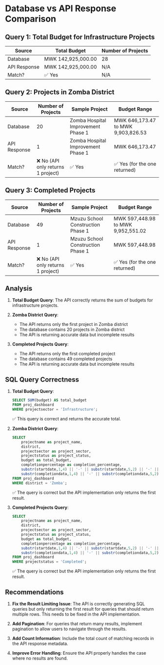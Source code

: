 # Database vs API Response Comparison

## Query 1: Total Budget for Infrastructure Projects

| Source | Total Budget | Number of Projects |
|--------|--------------|-------------------|
| Database | MWK 142,925,000.00 | 28 |
| API Response | MWK 142,925,000.00 | N/A |
| Match? | ✅ Yes | N/A |

## Query 2: Projects in Zomba District

| Source | Number of Projects | Sample Project | Budget Range |
|--------|-------------------|----------------|-------------|
| Database | 20 | Zomba Hospital Improvement Phase 1 | MWK 646,173.47 to MWK 9,903,826.53 |
| API Response | 1 | Zomba Hospital Improvement Phase 1 | MWK 646,173.47 |
| Match? | ❌ No (API only returns 1 project) | ✅ Yes | ✅ Yes (for the one returned) |

## Query 3: Completed Projects

| Source | Number of Projects | Sample Project | Budget Range |
|--------|-------------------|----------------|-------------|
| Database | 49 | Mzuzu School Construction Phase 1 | MWK 597,448.98 to MWK 9,952,551.02 |
| API Response | 1 | Mzuzu School Construction Phase 1 | MWK 597,448.98 |
| Match? | ❌ No (API only returns 1 project) | ✅ Yes | ✅ Yes (for the one returned) |

## Analysis

1. **Total Budget Query**: The API correctly returns the sum of budgets for infrastructure projects.

2. **Zomba District Query**: 
   - The API returns only the first project in Zomba district
   - The database contains 20 projects in Zomba district
   - The API is returning accurate data but incomplete results

3. **Completed Projects Query**:
   - The API returns only the first completed project
   - The database contains 49 completed projects
   - The API is returning accurate data but incomplete results

## SQL Query Correctness

1. **Total Budget Query**:
   ```sql
   SELECT SUM(budget) AS total_budget 
   FROM proj_dashboard 
   WHERE projectsector = 'Infrastructure';
   ```
   ✅ This query is correct and returns the accurate total.

2. **Zomba District Query**:
   ```sql
   SELECT 
       projectname as project_name,
       district,
       projectsector as project_sector,
       projectstatus as project_status,
       budget as total_budget,
       completionpercentage as completion_percentage,
       substr(startdate,1,4) || '-' || substr(startdate,5,2) || '-' || substr(startdate,7,2) as start_date,
       substr(completiondata,1,4) || '-' || substr(completiondata,5,2) || '-' || substr(completiondata,7,2) as completion_date
   FROM proj_dashboard 
   WHERE district = 'Zomba';
   ```
   ✅ The query is correct but the API implementation only returns the first result.

3. **Completed Projects Query**:
   ```sql
   SELECT 
       projectname as project_name,
       district,
       projectsector as project_sector,
       projectstatus as project_status,
       budget as total_budget,
       completionpercentage as completion_percentage,
       substr(startdate,1,4) || '-' || substr(startdate,5,2) || '-' || substr(startdate,7,2) as start_date,
       substr(completiondata,1,4) || '-' || substr(completiondata,5,2) || '-' || substr(completiondata,7,2) as completion_date
   FROM proj_dashboard 
   WHERE projectstatus = 'Completed';
   ```
   ✅ The query is correct but the API implementation only returns the first result.

## Recommendations

1. **Fix the Result Limiting Issue**: The API is correctly generating SQL queries but only returning the first result for queries that should return multiple rows. This needs to be fixed in the API implementation.

2. **Add Pagination**: For queries that return many results, implement pagination to allow users to navigate through the results.

3. **Add Count Information**: Include the total count of matching records in the API response metadata.

4. **Improve Error Handling**: Ensure the API properly handles the case where no results are found.
